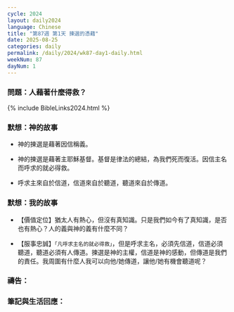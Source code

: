 ```yaml
---
cycle: 2024
layout: daily2024
language: Chinese
title: "第87週 第1天 揀選的憑藉"
date: 2025-08-25
categories: daily
permalink: /daily/2024/wk87-day1-daily.html
weekNum: 87
dayNum: 1
---
```


### 問題：人藉著什麼得救？

{% include BibleLinks2024.html %}

### 默想：神的故事 
+ 神的揀選是藉著因信稱義。

+ 神的揀選是藉著主耶穌基督。基督是律法的總結，為我們死而復活。因信主名而呼求的就必得救。

+ 呼求主來自於信道，信道來自於聽道，聽道來自於傳道。

### 默想：我的故事
+ 【價值定位】猶太人有熱心，但沒有真知識。只是我們如今有了真知識，是否也有熱心？人的義與神的義有什麼不同？

+ 【服事忠誠】`「凡呼求主名的就必得救」`，但是呼求主名，必須先信道，信道必須聽道，聽道必須有人傳道。揀選是神的主權，信道是神的感動，但傳道是我們的責任。我周圍有什麼人我可以向他/她傳道，讓他/她有機會聽道呢？

### 禱告：

### 筆記與生活回應：
